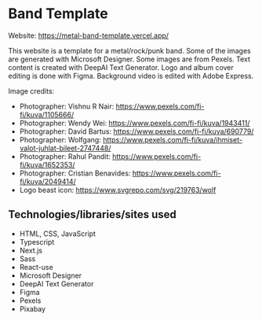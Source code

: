 # Band Template

Website: https://metal-band-template.vercel.app/

This website is a template for a metal/rock/punk band. Some of the images are generated with Microsoft Designer.
Some images are from Pexels. Text content is created with DeepAI Text Generator.
Logo and album cover editing is done with Figma. Background video is edited with Adobe Express.

Image credits:
- Photographer: Vishnu R Nair: https://www.pexels.com/fi-fi/kuva/1105666/
- Photographer: Wendy Wei: https://www.pexels.com/fi-fi/kuva/1943411/
- Photographer: David Bartus: https://www.pexels.com/fi-fi/kuva/690779/
- Photographer: Wolfgang: https://www.pexels.com/fi-fi/kuva/ihmiset-valot-juhlat-bileet-2747448/
- Photographer: Rahul Pandit: https://www.pexels.com/fi-fi/kuva/1652353/
- Photographer: Cristian Benavides: https://www.pexels.com/fi-fi/kuva/2049414/
- Logo beast icon: https://www.svgrepo.com/svg/219763/wolf

## Technologies/libraries/sites used

- HTML, CSS, JavaScript
- Typescript
- Next.js
- Sass
- React-use
- Microsoft Designer
- DeepAI Text Generator
- Figma
- Pexels
- Pixabay
